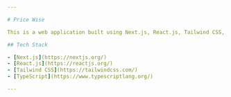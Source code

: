 ```yaml
---

# Price Wise

This is a web application built using Next.js, React.js, Tailwind CSS, and TypeScript.

## Tech Stack

- [Next.js](https://nextjs.org/)
- [React.js](https://reactjs.org/)
- [Tailwind CSS](https://tailwindcss.com/)
- [TypeScript](https://www.typescriptlang.org/)

---
```

